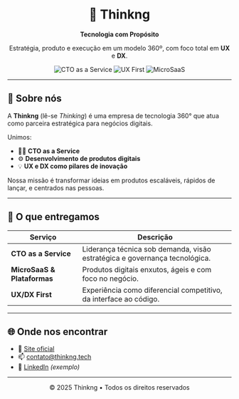 <h1 align="center">🧠 Thinkng</h1>
<p align="center"><strong>Tecnologia com Propósito</strong></p>
<p align="center">
  Estratégia, produto e execução em um modelo 360º, com foco total em <strong>UX</strong> e <strong>DX</strong>.
</p>

<p align="center">
  <img src="https://img.shields.io/badge/CTO%20as%20a%20Service-enabled-blue" alt="CTO as a Service" />
  <img src="https://img.shields.io/badge/UX%20First-Experience%20Driven-ffcc00" alt="UX First" />
  <img src="https://img.shields.io/badge/MicroSaaS-Built%20Lean-green" alt="MicroSaaS" />
</p>

---

## 🚀 Sobre nós

A **Thinkng** (lê-se *Thinking*) é uma empresa de tecnologia 360° que atua como parceira estratégica para negócios digitais.

Unimos:
- 👨‍💻 **CTO as a Service**
- ⚙️ **Desenvolvimento de produtos digitais**
- 💡 **UX e DX como pilares de inovação**

Nossa missão é transformar ideias em produtos escaláveis, rápidos de lançar, e centrados nas pessoas.

---

## 💼 O que entregamos

| Serviço                 | Descrição                                                                 |
|------------------------|---------------------------------------------------------------------------|
| **CTO as a Service**    | Liderança técnica sob demanda, visão estratégica e governança tecnológica. |
| **MicroSaaS & Plataformas** | Produtos digitais enxutos, ágeis e com foco no negócio.                   |
| **UX/DX First**          | Experiência como diferencial competitivo, da interface ao código.         |

---

## 🌐 Onde nos encontrar

- 🔗 [Site oficial](https://thinkng.github.io)
- 📫 contato@thinkng.tech
- 💼 [LinkedIn](https://linkedin.com/company/thinkng) *(exemplo)*

---

<p align="center">
  © 2025 Thinkng • Todos os direitos reservados
</p>
